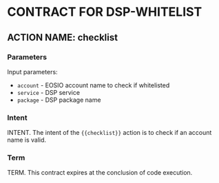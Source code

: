 # CONTRACT FOR DSP-WHITELIST

## ACTION NAME: checklist

### Parameters

Input parameters:

* `account` - EOSIO account name to check if whitelisted
* `service` - DSP service
* `package` - DSP package name

### Intent

INTENT. The intent of the `{{checklist}}` action is to check if an account name is valid.

### Term

TERM. This contract expires at the conclusion of code execution.

